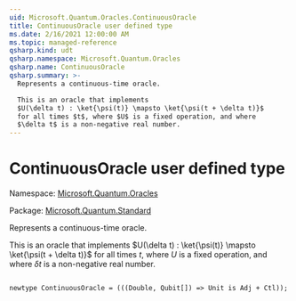 ```yaml
---
uid: Microsoft.Quantum.Oracles.ContinuousOracle
title: ContinuousOracle user defined type
ms.date: 2/16/2021 12:00:00 AM
ms.topic: managed-reference
qsharp.kind: udt
qsharp.namespace: Microsoft.Quantum.Oracles
qsharp.name: ContinuousOracle
qsharp.summary: >-
  Represents a continuous-time oracle.

  This is an oracle that implements
  $U(\delta t) : \ket{\psi(t)} \mapsto \ket{\psi(t + \delta t)}$
  for all times $t$, where $U$ is a fixed operation, and where
  $\delta t$ is a non-negative real number.
---
```


# ContinuousOracle user defined type

Namespace: [Microsoft.Quantum.Oracles](xref:Microsoft.Quantum.Oracles)

Package: [Microsoft.Quantum.Standard](https://nuget.org/packages/Microsoft.Quantum.Standard)


Represents a continuous-time oracle.This is an oracle that implements$U(\delta t) : \ket{\psi(t)} \mapsto \ket{\psi(t + \delta t)}$for all times $t$, where $U$ is a fixed operation, and where$\delta t$ is a non-negative real number.

```qsharp

newtype ContinuousOracle = (((Double, Qubit[]) => Unit is Adj + Ctl));
```

